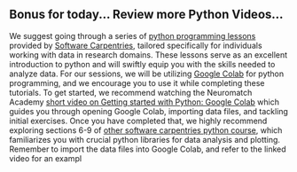 ## Bonus for today... Review more Python Videos...


We suggest going through a series of [python programming lessons](https://swcarpentry.github.io/python-novice-inflammation/) provided by [Software Carpentries](http://software-carpentry.org/), tailored specifically for individuals working with data in research domains. 
These lessons serve as an excellent introduction to python and will swiftly equip you with the skills needed to analyze data. 
For our sessions, we will be utilizing [Google Colab](https://colab.research.google.com/) for python programming, and we encourage you to use it while completing these tutorials. 
To get started, we recommend watching the Neuromatch Academy [short video on Getting started with Python: Google Colab](https://www.youtube.com/watch?v=iFroq4SuSPM&feature=youtu.be) which guides you through opening Google Colab, 
importing data files, and tackling initial exercises. Once you have completed that, we highly recommend exploring sections 6-9 of [other software carpentries python course](http://swcarpentry.github.io/python-novice-gapminder/), which familiarizes you with crucial python libraries for data analysis and plotting. 
Remember to import the data files into Google Colab, and refer to the linked video for an exampl

